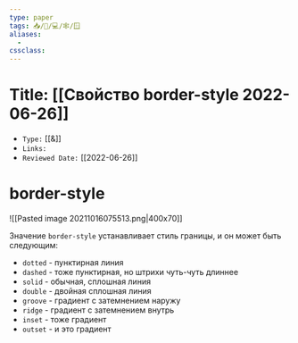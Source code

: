 ```yaml
---
type: paper
tags: 📥️/📜️/💻/🕸/🪟
aliases:
  - 
cssclass: 
---
```




# Title: **[[Свойство border-style 2022-06-26]]**
- `Type:` [[&]]
- `Links:`
- `Reviewed Date:` [[2022-06-26]]

# border-style


![[Pasted image 20211016075513.png|400x70]]

Значение `border-style` устанавливает стиль границы, и он может быть следующим:

-   `dotted` - пунктирная линия
-   `dashed` - тоже пунктирная, но штрихи чуть-чуть длиннее
-   `solid` - обычная, сплошная линия
-   `double` - двойная сплошная линия
-   `groove` - градиент с затемнением наружу
-   `ridge` - градиент с затемнением внутрь
-   `inset` - тоже градиент
-   `outset` - и это градиент